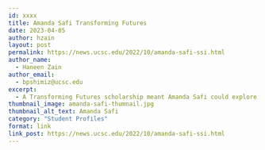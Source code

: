 ```yaml
---
id: xxxx
title: Amanda Safi Transforming Futures
date: 2023-04-05
author: hzain
layout: post
permalink: https://news.ucsc.edu/2022/10/amanda-safi-ssi.html
author_name:
  - Haneen Zain
author_email:
  - bpshimiz@ucsc.edu
excerpt:
  - A Transforming Futures scholarship meant Amanda Safi could explore a career in public policy
thumbnail_image: amanda-safi-thumnail.jpg
thumbnail_alt_text: Amanda Safi
category: "Student Profiles"
format: link
link_post: https://news.ucsc.edu/2022/10/amanda-safi-ssi.html
---
```

